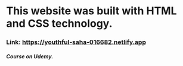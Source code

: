 # This website was built with HTML and CSS technology.
### Link: https://youthful-saha-016682.netlify.app
##### Course on Udemy.
